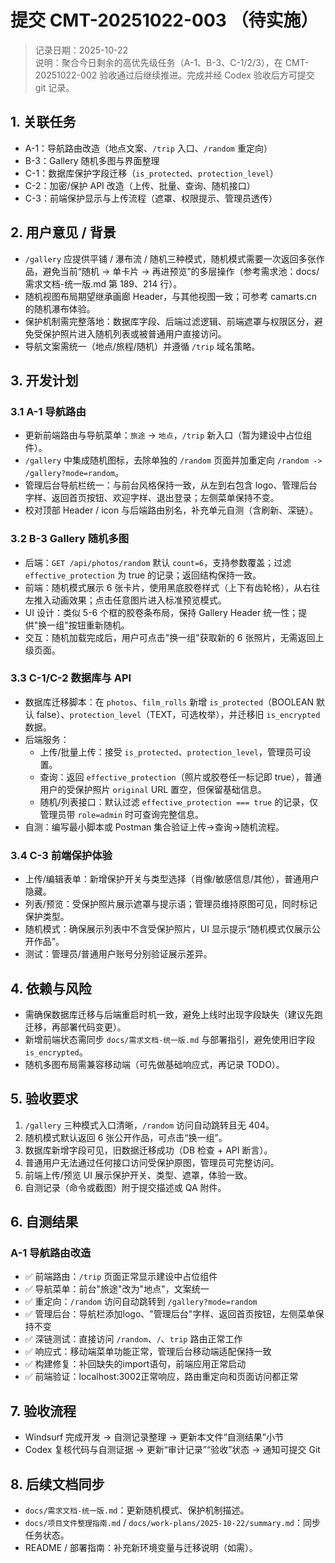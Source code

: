 # 提交 CMT-20251022-003 （待实施）
> 记录日期：2025-10-22  
> 说明：聚合今日剩余的高优先级任务（A-1、B-3、C-1/2/3），在 CMT-20251022-002 验收通过后继续推进。完成并经 Codex 验收后方可提交 git 记录。

## 1. 关联任务
- A-1：导航路由改造（地点文案、`/trip` 入口、`/random` 重定向）
- B-3：Gallery 随机多图与界面整理
- C-1：数据库保护字段迁移（`is_protected`、`protection_level`）
- C-2：加密/保护 API 改造（上传、批量、查询、随机接口）
- C-3：前端保护显示与上传流程（遮罩、权限提示、管理员透传）

## 2. 用户意见 / 背景
- `/gallery` 应提供平铺 / 瀑布流 / 随机三种模式，随机模式需要一次返回多张作品，避免当前“随机 → 单卡片 → 再进预览”的多层操作（参考需求池：docs/需求文档-统一版.md 第 189、214 行）。
- 随机视图布局期望继承画廊 Header，与其他视图一致；可参考 camarts.cn 的随机瀑布体验。
- 保护机制需完整落地：数据库字段、后端过滤逻辑、前端遮罩与权限区分，避免受保护照片进入随机列表或被普通用户直接访问。
- 导航文案需统一（地点/旅程/随机）并遵循 `/trip` 域名策略。

## 3. 开发计划
### 3.1 A-1 导航路由
- 更新前端路由与导航菜单：`旅途` → `地点`，`/trip` 新入口（暂为建设中占位组件）。
- `/gallery` 中集成随机图标，去除单独的 `/random` 页面并加重定向 `/random -> /gallery?mode=random`。
- 管理后台导航栏统一：与前台风格保持一致，从左到右包含 logo、管理后台字样、返回首页按钮、欢迎字样、退出登录；左侧菜单保持不变。
- 校对顶部 Header / icon 与后端路由别名，补充单元自测（含刷新、深链）。

### 3.2 B-3 Gallery 随机多图
- 后端：`GET /api/photos/random` 默认 `count=6`，支持参数覆盖；过滤 `effective_protection` 为 true 的记录；返回结构保持一致。
- 前端：随机模式展示 6 张卡片，使用黑底胶卷样式（上下有齿轮格），从右往左推入动画效果；点击任意图片进入标准预览模式。
- UI 设计：类似 5-6 个框的胶卷条布局，保持 Gallery Header 统一性；提供"换一组"按钮重新随机。
- 交互：随机加载完成后，用户可点击"换一组"获取新的 6 张照片，无需返回上级页面。

### 3.3 C-1/C-2 数据库与 API
- 数据库迁移脚本：在 `photos`、`film_rolls` 新增 `is_protected`（BOOLEAN 默认 false）、`protection_level`（TEXT，可选枚举），并迁移旧 `is_encrypted` 数据。
- 后端服务：
  - 上传/批量上传：接受 `is_protected`、`protection_level`，管理员可设置。
  - 查询：返回 `effective_protection`（照片或胶卷任一标记即 true），普通用户的受保护照片 `original` URL 置空，但保留基础信息。
  - 随机/列表接口：默认过滤 `effective_protection === true` 的记录，仅管理员带 `role=admin` 时可查询完整信息。
- 自测：编写最小脚本或 Postman 集合验证上传→查询→随机流程。

### 3.4 C-3 前端保护体验
- 上传/编辑表单：新增保护开关与类型选择（肖像/敏感信息/其他），普通用户隐藏。
- 列表/预览：受保护照片展示遮罩与提示语；管理员维持原图可见，同时标记保护类型。
- 随机模式：确保展示列表中不含受保护照片，UI 显示提示“随机模式仅展示公开作品”。
- 测试：管理员/普通用户账号分别验证展示差异。

## 4. 依赖与风险
- 需确保数据库迁移与后端重启时机一致，避免上线时出现字段缺失（建议先跑迁移，再部署代码变更）。
- 新增前端状态需同步 `docs/需求文档-统一版.md` 与部署指引，避免使用旧字段 `is_encrypted`。
- 随机多图布局需兼容移动端（可先做基础响应式，再记录 TODO）。

## 5. 验收要求
1. `/gallery` 三种模式入口清晰，`/random` 访问自动跳转且无 404。
2. 随机模式默认返回 6 张公开作品，可点击“换一组”。
3. 数据库新增字段可见，旧数据迁移成功（DB 检查 + API 断言）。
4. 普通用户无法通过任何接口访问受保护原图，管理员可完整访问。
5. 前端上传/预览 UI 展示保护开关、类型、遮罩，体验一致。
6. 自测记录（命令或截图）附于提交描述或 QA 附件。

## 6. 自测结果
### A-1 导航路由改造
- ✅ 前端路由：`/trip` 页面正常显示建设中占位组件
- ✅ 导航菜单：前台"旅途"改为"地点"，文案统一
- ✅ 重定向：`/random` 访问自动跳转到 `/gallery?mode=random`
- ✅ 管理后台：导航栏添加logo、"管理后台"字样、返回首页按钮，左侧菜单保持不变
- ✅ 深链测试：直接访问 `/random`、`/`、`trip` 路由正常工作
- ✅ 响应式：移动端菜单功能正常，管理后台移动端适配保持一致
- ✅ 构建修复：补回缺失的import语句，前端应用正常启动
- ✅ 前端验证：localhost:3002正常响应，路由重定向和页面访问都正常

## 7. 验收流程
- Windsurf 完成开发 → 自测记录整理 → 更新本文件“自测结果”小节
- Codex 复核代码与自测证据 → 更新“审计记录”“验收”状态 → 通知可提交 Git

## 8. 后续文档同步
- `docs/需求文档-统一版.md`：更新随机模式、保护机制描述。
- `docs/项目文件整理指南.md` / `docs/work-plans/2025-10-22/summary.md`：同步任务状态。
- README / 部署指南：补充新环境变量与迁移说明（如需）。
